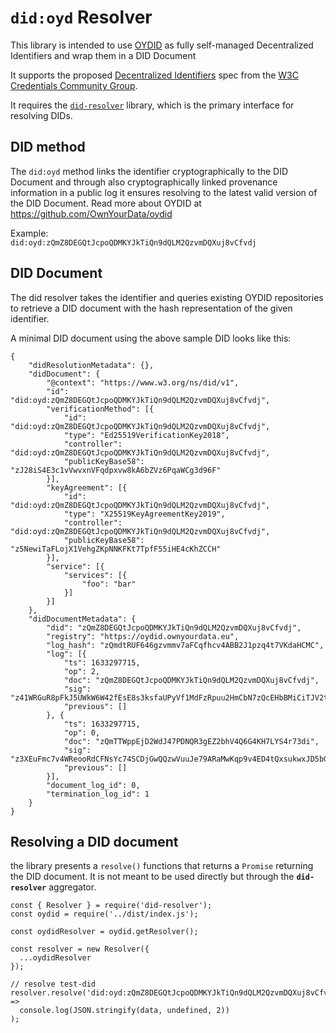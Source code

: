 # `did:oyd` Resolver

This library is intended to use [OYDID](https://github.com/oydeu/oydid) as fully self-managed Decentralized Identifiers and wrap them in a DID Document

It supports the proposed [Decentralized Identifiers](https://w3c.github.io/did-core/#identifier) spec from the [W3C Credentials Community Group](https://w3c-ccg.github.io/).

It requires the [`did-resolver`](https://github.com/decentralized-identity/did-resolver) library, which is the primary interface for resolving DIDs.

## DID method

The `did:oyd` method links the identifier cryptographically to the DID Document and through also cryptographically linked provenance information in a public log it ensures resolving to the latest valid version of the DID Document. Read more about OYDID at https://github.com/OwnYourData/oydid

Example:    
`did:oyd:zQmZ8DEGQtJcpoQDMKYJkTiQn9dQLM2QzvmDQXuj8vCfvdj`

## DID Document

The did resolver takes the identifier and queries existing OYDID repositories to retrieve a DID document with the hash representation of the given identifier.

A minimal DID document using the above sample DID looks like this:

```
{
	"didResolutionMetadata": {},
	"didDocument": {
		"@context": "https://www.w3.org/ns/did/v1",
		"id": "did:oyd:zQmZ8DEGQtJcpoQDMKYJkTiQn9dQLM2QzvmDQXuj8vCfvdj",
		"verificationMethod": [{
			"id": "did:oyd:zQmZ8DEGQtJcpoQDMKYJkTiQn9dQLM2QzvmDQXuj8vCfvdj",
			"type": "Ed25519VerificationKey2018",
			"controller": "did:oyd:zQmZ8DEGQtJcpoQDMKYJkTiQn9dQLM2QzvmDQXuj8vCfvdj",
			"publicKeyBase58": "zJ28iS4E3c1vVwvxnVFqdpxvw8kA6bZVz6PqaWCg3d96F"
		}],
		"keyAgreement": [{
			"id": "did:oyd:zQmZ8DEGQtJcpoQDMKYJkTiQn9dQLM2QzvmDQXuj8vCfvdj",
			"type": "X25519KeyAgreementKey2019",
			"controller": "did:oyd:zQmZ8DEGQtJcpoQDMKYJkTiQn9dQLM2QzvmDQXuj8vCfvdj",
			"publicKeyBase58": "z5NewiTaFLojX1VehgZKpNNKFKt7TpfF55iHE4cKhZCCH"
		}],
		"service": [{
			"services": [{
				"foo": "bar"
			}]
		}]
	},
	"didDocumentMetadata": {
		"did": "zQmZ8DEGQtJcpoQDMKYJkTiQn9dQLM2QzvmDQXuj8vCfvdj",
		"registry": "https://oydid.ownyourdata.eu",
		"log_hash": "zQmdtRUF646gzvmmv7aFCqfhcv4ABB2J1pzq4t7VKdaHCMC",
		"log": [{
			"ts": 1633297715,
			"op": 2,
			"doc": "zQmZ8DEGQtJcpoQDMKYJkTiQn9dQLM2QzvmDQXuj8vCfvdj",
			"sig": "z41WRGuR8pFkJ5UWkW6W42fEsE8s3ksfaUPyVf1MdFzRpuu2HmCbN7zQcEHbBMiCiTJV2tWbFE2exgaSmobWFm5vW",
			"previous": []
		}, {
			"ts": 1633297715,
			"op": 0,
			"doc": "zQmTTWppEjD2WdJ47PDNQR3gEZ2bhV4Q6G4KH7LYS4r73di",
			"sig": "z3XEuFmc7v4WReooRdCFNsYc74SCDjGwQQzwVuuJe79ARaMwKqp9v4ED4tQxsukwxJD5bGdHDvtKzce9DNYFZ3CrC",
			"previous": []
		}],
		"document_log_id": 0,
		"termination_log_id": 1
	}
}
```

## Resolving a DID document

the library presents a `resolve()` functions that returns a `Promise` returning the  DID document. It is not meant to be used directly but through the **`did-resolver`** aggregator.    

```
const { Resolver } = require('did-resolver');
const oydid = require('../dist/index.js');

const oydidResolver = oydid.getResolver();

const resolver = new Resolver({
  ...oydidResolver
});

// resolve test-did
resolver.resolve('did:oyd:zQmZ8DEGQtJcpoQDMKYJkTiQn9dQLM2QzvmDQXuj8vCfvdj').then(data =>
  console.log(JSON.stringify(data, undefined, 2))
);
```